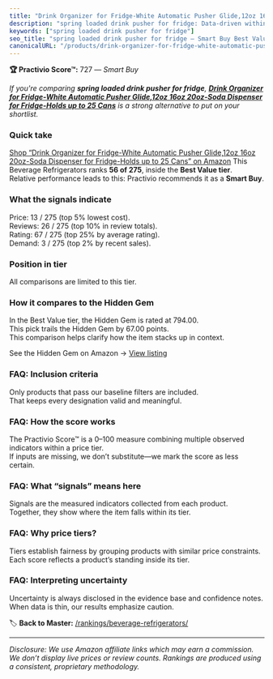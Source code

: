 ```yaml
---
title: "Drink Organizer for Fridge-White Automatic Pusher Glide,12oz 16oz 20oz-Soda Dispenser for Fridge-Holds up to 25 Cans"
description: "spring loaded drink pusher for fridge: Data-driven within Best Value ranking using the Practivio Score™. Positioned by quality, value, demand, findability, mom…"
keywords: ["spring loaded drink pusher for fridge"]
seo_title: "spring loaded drink pusher for fridge — Smart Buy Best Value (2025)"
canonicalURL: "/products/drink-organizer-for-fridge-white-automatic-pusher-glide12oz-16oz-20oz-soda-dispenser-for-fridge-holds-up-to-25-cans-B0BDKJH2G3/"
---
```


**🏆 Practivio Score™:** 727 — _Smart Buy_


*If you're comparing **spring loaded drink pusher for fridge**, **[Drink Organizer for Fridge-White Automatic Pusher Glide,12oz 16oz 20oz-Soda Dispenser for Fridge-Holds up to 25 Cans](https://www.amazon.com/dp/B0BDKJH2G3?tag=practivio-20)** is a strong alternative to put on your shortlist.*
### Quick take
[Shop “Drink Organizer for Fridge-White Automatic Pusher Glide,12oz 16oz 20oz-Soda Dispenser for Fridge-Holds up to 25 Cans” on Amazon](https://www.amazon.com/dp/B0BDKJH2G3?tag=practivio-20)
This Beverage Refrigerators ranks **56 of 275**, inside the **Best Value tier**.  
Relative performance leads to this: Practivio recommends it as a **Smart Buy**.

### What the signals indicate
Price: 13 / 275 (top 5% lowest cost).  
Reviews: 26 / 275 (top 10% in review totals).  
Rating: 67 / 275 (top 25% by average rating).  
Demand: 3 / 275 (top 2% by recent sales).

### Position in tier
All comparisons are limited to this tier.

### How it compares to the Hidden Gem
In the Best Value tier, the Hidden Gem is rated at 794.00.  
This pick trails the Hidden Gem by 67.00 points.  
This comparison helps clarify how the item stacks up in context.  

See the Hidden Gem on Amazon → [View listing](https://www.amazon.com/dp/B00IR8H55A?tag=practivio-20)

### FAQ: Inclusion criteria
Only products that pass our baseline filters are included.  
That keeps every designation valid and meaningful.

### FAQ: How the score works
The Practivio Score™ is a 0–100 measure combining multiple observed indicators within a price tier.  
If inputs are missing, we don’t substitute—we mark the score as less certain.

### FAQ: What “signals” means here
Signals are the measured indicators collected from each product.  
Together, they show where the item falls within its tier.

### FAQ: Why price tiers?
Tiers establish fairness by grouping products with similar price constraints.  
Each score reflects a product’s standing inside its tier.

### FAQ: Interpreting uncertainty
Uncertainty is always disclosed in the evidence base and confidence notes.  
When data is thin, our results emphasize caution.


🏷️ **Back to Master:** [/rankings/beverage-refrigerators/](/rankings/beverage-refrigerators/)

---
_Disclosure: We use Amazon affiliate links which may earn a commission. We don’t display live prices or review counts. Rankings are produced using a consistent, proprietary methodology._
